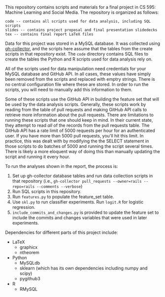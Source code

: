 This repository contains scripts and materials for a final project in  CS 595:
Machine Learning and Social Media. The repository is organized as follows:

    code -- contains all scripts used for data analysis, including SQL scripts
    slides -- contains project proposal and final presentation slidedecks
    tex -- contains final report LaTeX files

Data for this project was stored in a MySQL database. It was collected using
[gh-collector](https://github.com/matthewheston/gh-collector), and the scripts
here assume that the tables from the create scripts in that repository exist.
The `code` directory contains SQL files to create the tables the Python and R
scripts used for data analysis rely on.

All of the scripts used for data manipulation need credentials for your MySQL
database and GitHub API. In all cases, these values have simply been removed
from the scripts and replaced with emptry strings. There is no central
configuration file where these are stored. In order to run the scripts, you will
need to manually add this information to them.

Some of these scripts use the GitHub API in building the feature set that will
be used by the data analysis scripts. Generally, these scripts work by reading
from the table of pull requests and making GitHub API calls to retrieve more
information about the pull requests. There are limitations to running these
scripts that one should keep in mind. In their current state, they attempt to
read *all* of the records from the pull requests table. The GitHub API has a
rate limit of 5000 requests per hour for an authenticated user. If you have more
than 5000 pull requests, you'll hit this limit. In practice, this was dealt with
by modifying the the SELECT statement in those scripts to do batches of 5000 and
running the script several times. There is likely a more eloquent way of doing
this than manually updating the script and running it every hour.

To run the analyses shown in the report, the process is:

1. Set up gh-collector database tables and run data collection scripts in that
   repository (i.e., `gh-collector pull_requests --owner=rails --repo=rails --comments
   --verbose`)
2. Run SQL scripts in this repository.
3. Run `features.py` to populate the feature_set table.
4. Use `skl.py` to run classifier experiments. Run `logit.R` for logistic
   regression.
5. `include_commits_and_changes.py` is provided to update the feature set to
   include the commits and changes variables that were used in later
   experiments.

Dependencies for different parts of this project include:

- LaTeX
  - graphicx
  - ntheorem
- Python
  - MySQLdb
  - sklearn (which has its own dependencies including numpy and scipy)
  - pygithub3
- R
  - RMySQL
